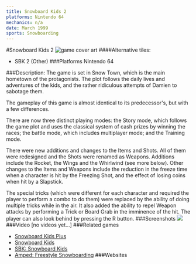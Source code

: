 ```yaml
---
title: Snowboard Kids 2
platforms: Nintendo 64
mechanics: n/a
date: March 1999
sports: Snowboarding
---
```

#Snowboard Kids 2
![game cover art](//images.igdb.com/igdb/image/upload/t_cover_big/l9dalxadszvn40vawjch.jpg "Logo Title Text 1")
####Alternative tiles:
* SBK 2 (Other)
###Platforms
Nintendo 64

###Description:
The game is set in Snow Town, which is the main hometown of the protagonists. The plot follows the daily lives and adventures of the kids, and the rather ridiculous attempts of Damien to sabotage them. 
 
The gameplay of this game is almost identical to its predecessor's, but with a few differences. 
 
There are now three distinct playing modes: the Story mode, which follows the game plot and uses the classical system of cash prizes by winning the races; the battle mode, which includes multiplayer mode; and the Training mode. 
 
There were new additions and changes to the Items and Shots. All of them were redesigned and the Shots were renamed as Weapons. Additions include the Rocket, the Wings and the Whirlwind (see more below). Other changes to the Items and Weapons include the reduction in the freeze time when a character is hit by the Freezing Shot, and the effect of losing coins when hit by a Slapstick. 
 
The special tricks (which were different for each character and required the player to perform a combo to do them) were replaced by the ability of doing multiple tricks while in the air. It also added the ability to repel Weapon attacks by performing a Trick or Board Grab in the imminence of the hit. The player can also look behind by pressing the R button.
###Screenshots
<a target="_blank" href="//images.igdb.com/igdb/image/upload/t_cover_big/rsi6bpuhafnm4mslmyb5.jpg"><img src="//images.igdb.com/igdb/image/upload/t_thumb/rsi6bpuhafnm4mslmyb5.jpg"/></a>
###Video
[no videos yet...]
###Related games
* [Snowboard Kids Plus](/games/snowboard-kids-plus-72103/)
* [Snowboard Kids](/games/snowboard-kids-3342/)
* [SBK: Snowboard Kids](/games/sbk-snowboard-kids-47725/)
* [Amped: Freestyle Snowboarding](/games/amped-freestyle-snowboarding-5484/)
###Websites

